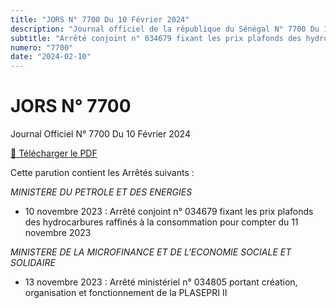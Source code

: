 ```yaml
---
title: "JORS N° 7700 Du 10 Février 2024"
description: "Journal officiel de la république du Sénégal N° 7700 Du 10 Février 2024"
subtitle: "Arrêté conjoint n° 034679 fixant les prix plafonds des hydrocarbures raffinés et Arrêté ministériel n° 034805 portant fonctionnement de la PLASEPRI"
numero: "7700"
date: "2024-02-10"
---
```


# JORS N° 7700

Journal Officiel N° 7700 Du 10 Février 2024

<a href="/pdf/jors/JO-7700-du-10-fevrier-2024.pdf" target="_blank">📄 Télécharger le PDF</a>

Cette parution contient les Arrêtés suivants :

_MINISTERE DU PETROLE ET DES ENERGIES_

- 10 novembre 2023 : Arrêté conjoint n° 034679 fixant les prix plafonds des hydrocarbures raffinés à la consommation pour compter du 11 novembre 2023

_MINISTERE DE LA MICROFINANCE ET DE L'ECONOMIE SOCIALE ET SOLIDAIRE_

- 13 novembre 2023 : Arrêté ministériel n° 034805 portant création, organisation et fonctionnement de la PLASEPRI II
